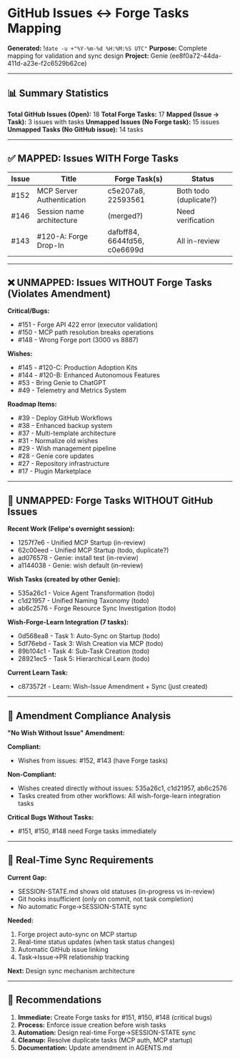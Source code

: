 # GitHub Issues ↔ Forge Tasks Mapping
**Generated:** !`date -u +"%Y-%m-%d %H:%M:%S UTC"`
**Purpose:** Complete mapping for validation and sync design
**Project:** Genie (ee8f0a72-44da-411d-a23e-f2c6529b62ce)

---

## 📊 Summary Statistics

**Total GitHub Issues (Open):** 18
**Total Forge Tasks:** 17
**Mapped (Issue → Task):** 3 issues with tasks
**Unmapped Issues (No Forge task):** 15 issues
**Unmapped Tasks (No GitHub issue):** 14 tasks

---

## ✅ MAPPED: Issues WITH Forge Tasks

| Issue | Title | Forge Task(s) | Status |
|-------|-------|---------------|--------|
| #152 | MCP Server Authentication | c5e207a8, 22593561 | Both todo (duplicate?) |
| #146 | Session name architecture | (merged?) | Need verification |
| #143 | #120-A: Forge Drop-In | dafbff84, 6644fd56, c0e6699d | All in-review |

---

## ❌ UNMAPPED: Issues WITHOUT Forge Tasks (Violates Amendment)

**Critical/Bugs:**
- #151 - Forge API 422 error (executor validation)
- #150 - MCP path resolution breaks operations
- #148 - Wrong Forge port (3000 vs 8887)

**Wishes:**
- #145 - #120-C: Production Adoption Kits
- #144 - #120-B: Enhanced Autonomous Features
- #53 - Bring Genie to ChatGPT
- #49 - Telemetry and Metrics System

**Roadmap Items:**
- #39 - Deploy GitHub Workflows
- #38 - Enhanced backup system
- #37 - Multi-template architecture
- #31 - Normalize old wishes
- #29 - Wish management pipeline
- #28 - Genie core updates
- #27 - Repository infrastructure
- #17 - Plugin Marketplace

---

## 🔧 UNMAPPED: Forge Tasks WITHOUT GitHub Issues

**Recent Work (Felipe's overnight session):**
- 1257f7e6 - Unified MCP Startup (in-review)
- 62c00eed - Unified MCP Startup (todo, duplicate?)
- ad076578 - Genie: install test (in-review)
- a1144038 - Genie: wish default (in-review)

**Wish Tasks (created by other Genie):**
- 535a26c1 - Voice Agent Transformation (todo)
- c1d21957 - Unified Naming Taxonomy (todo)
- ab6c2576 - Forge Resource Sync Investigation (todo)

**Wish-Forge-Learn Integration (7 tasks):**
- 0d568ea8 - Task 1: Auto-Sync on Startup (todo)
- 5df76ebd - Task 3: Wish Creation via MCP (todo)
- 89b104c1 - Task 4: Sub-Task Creation (todo)
- 28921ec5 - Task 5: Hierarchical Learn (todo)

**Current Learn Task:**
- c873572f - Learn: Wish-Issue Amendment + Sync (just created)

---

## 🎯 Amendment Compliance Analysis

**"No Wish Without Issue" Amendment:**

**Compliant:**
- Wishes from issues: #152, #143 (have Forge tasks)

**Non-Compliant:**
- Wishes created directly without issues: 535a26c1, c1d21957, ab6c2576
- Tasks created from other workflows: All wish-forge-learn integration tasks

**Critical Bugs Without Tasks:**
- #151, #150, #148 need Forge tasks immediately

---

## 🔄 Real-Time Sync Requirements

**Current Gap:**
- SESSION-STATE.md shows old statuses (in-progress vs in-review)
- Git hooks insufficient (only on commit, not task completion)
- No automatic Forge→SESSION-STATE sync

**Needed:**
1. Forge project auto-sync on MCP startup
2. Real-time status updates (when task status changes)
3. Automatic GitHub issue linking
4. Task→Issue→PR relationship tracking

**Next:** Design sync mechanism architecture

---

## 📝 Recommendations

1. **Immediate:** Create Forge tasks for #151, #150, #148 (critical bugs)
2. **Process:** Enforce issue creation before wish tasks
3. **Automation:** Design real-time Forge→SESSION-STATE sync
4. **Cleanup:** Resolve duplicate tasks (MCP auth, MCP startup)
5. **Documentation:** Update amendment in AGENTS.md
